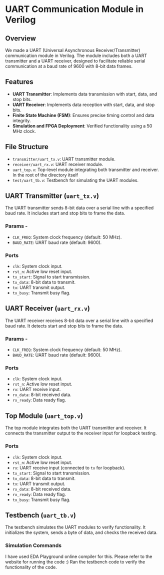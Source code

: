 # UART Communication Module in Verilog

## Overview

We made a UART (Universal Asynchronous Receiver/Transmitter) communication module in Verilog. The module includes both a UART transmitter and a UART receiver, designed to facilitate reliable serial communication at a baud rate of 9600 with 8-bit data frames.
## Features

- **UART Transmitter**: Implements data transmission with start, data, and stop bits.
- **UART Receiver**: Implements data reception with start, data, and stop bits.
- **Finite State Machine (FSM)**: Ensures precise timing control and data integrity.
- **Simulation and FPGA Deployment**: Verified functionality using a 50 MHz clock.

## File Structure

- `transmitter/uart_tx.v`: UART transmitter module.
- `receiver/uart_rx.v`: UART receiver module.
- `uart_top.v`: Top-level module integrating both transmitter and receiver. In the root of the directory itself
- `test/uart_tb.v`: Testbench for simulating the UART modules.

## UART Transmitter (`uart_tx.v`)

The UART transmitter sends 8-bit data over a serial line with a specified baud rate. It includes start and stop bits to frame the data.

### Params - 

- `CLK_FREQ`: System clock frequency (default: 50 MHz).
- `BAUD_RATE`: UART baud rate (default: 9600).

### Ports

- `clk`: System clock input.
- `rst_n`: Active low reset input.
- `tx_start`: Signal to start transmission.
- `tx_data`: 8-bit data to transmit.
- `tx`: UART transmit output.
- `tx_busy`: Transmit busy flag.

## UART Receiver (`uart_rx.v`)

The UART receiver receives 8-bit data over a serial line with a specified baud rate. It detects start and stop bits to frame the data.

### Params - 

- `CLK_FREQ`: System clock frequency (default: 50 MHz).
- `BAUD_RATE`: UART baud rate (default: 9600).

### Ports

- `clk`: System clock input.
- `rst_n`: Active low reset input.
- `rx`: UART receive input.
- `rx_data`: 8-bit received data.
- `rx_ready`: Data ready flag.

## Top Module (`uart_top.v`)

The top module integrates both the UART transmitter and receiver. It connects the transmitter output to the receiver input for loopback testing.

### Ports

- `clk`: System clock input.
- `rst_n`: Active low reset input.
- `rx`: UART receive input (connected to `tx` for loopback).
- `tx_start`: Signal to start transmission.
- `tx_data`: 8-bit data to transmit.
- `tx`: UART transmit output.
- `rx_data`: 8-bit received data.
- `rx_ready`: Data ready flag.
- `tx_busy`: Transmit busy flag.

## Testbench (`uart_tb.v`)

The testbench simulates the UART modules to verify functionality. It initializes the system, sends a byte of data, and checks the received data.

### Simulation Commands

I have used EDA Playground online compiler for this. Please refer to the website for running the code :) Ran the testbench code to verify the functionality of the code. 
